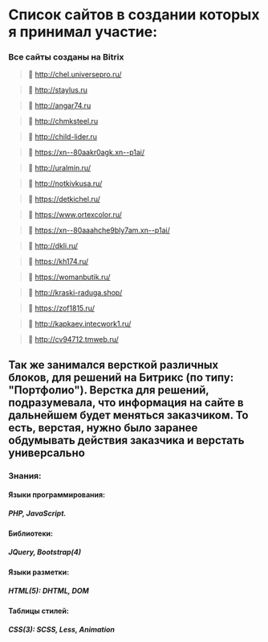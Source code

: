 # Список сайтов в создании которых я принимал участие:

### Все сайты созданы на Bitrix

> 🔎 http://chel.universepro.ru/

> 🔎 http://staylus.ru 

> 🔎 http://angar74.ru

> 🔎 http://chmksteel.ru

> 🔎 http://child-lider.ru

> 🔎 https://xn--80aakr0agk.xn--p1ai/

> 🔎 http://uralmin.ru/

> 🔎 http://notkivkusa.ru/

> 🔎 https://detkichel.ru/

> 🔎 https://www.ortexcolor.ru/

> 🔎 https://xn--80aaahche9bly7am.xn--p1ai/

> 🔎 http://dkli.ru/

> 🔎 https://kh174.ru/

> 🔎 https://womanbutik.ru/

> 🔎 http://kraski-raduga.shop/

> 🔎 https://zof1815.ru/

> 🔎 http://kapkaev.intecwork1.ru/

> 🔎 http://cv94712.tmweb.ru/

## Так же занимался версткой различных блоков, для решений на Битрикс (по типу: "Портфолио"). Верстка для решений, подразумевала, что информация на сайте в дальнейшем будет меняться заказчиком. То есть, верстая, нужно было заранее обдумывать действия заказчика и верстать универсально

### Знания:
#### Языки программирования: 
##### PHP, JavaScript.
#### Библиотеки: 
##### JQuery, Bootstrap(4)
#### Языки разметки:
#####  HTML(5): DHTML, DOM
#### Таблицы стилей:
#####  CSS(3): SCSS, Less, Animation
